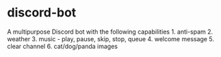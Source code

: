 # discord-bot
A multipurpose Discord bot with the following capabilities
    1. anti-spam
    2. weather
    3. music - play, pause, skip, stop, queue
    4. welcome message
    5. clear channel
    6. cat/dog/panda images